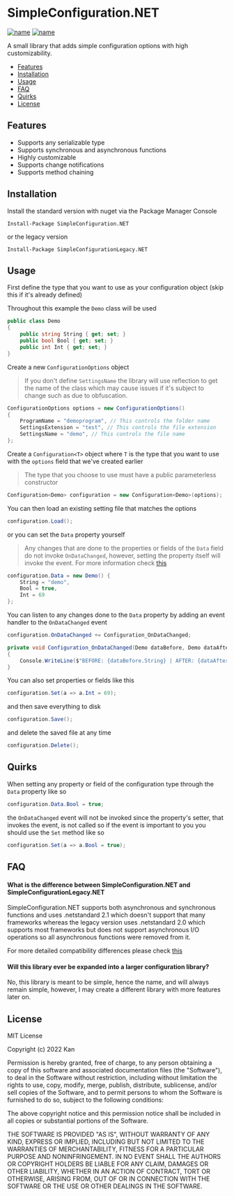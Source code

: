 
# SimpleConfiguration.NET
[![name](https://shields.io/nuget/v/SimpleConfiguration.NET)](https://www.nuget.org/packages/SimpleConfiguration.NET) [![name](https://shields.io/nuget/v/SimpleConfigurationLegacy.NET)](https://www.nuget.org/packages/SimpleConfigurationLegacy.NET)

A small library that adds simple configuration options with high customizability.

- [Features](#features)
- [Installation](#installation)
- [Usage](#usage)
- [FAQ](#faq)
- [Quirks](#quirks)
- [License](#license)
## Features

- Supports any serializable type
- Supports synchronous and asynchronous functions
- Highly customizable
- Supports change notifications
- Supports method chaining


## Installation

Install the standard version with nuget via the Package Manager Console

```
Install-Package SimpleConfiguration.NET
```
or the legacy version
```
Install-Package SimpleConfigurationLegacy.NET
```
## Usage

First define the type that you want to use as your configuration object (skip this if it's already defined)

Throughout this example the `Demo` class will be used
```c#
public class Demo
{
    public string String { get; set; }
    public bool Bool { get; set; }
    public int Int { get; set; }
}
```

Create a new `ConfigurationOptions` object

> If you don't define `SettingsName` the library will use reflection to get the name of the class which may cause issues if it's subject to change such as due to obfuscation.
```c#
ConfigurationOptions options = new ConfigurationOptions()
{
    ProgramName = "demoprogram", // This controls the folder name
    SettingsExtension = "test", // This controls the file extension
    SettingsName = "demo", // This controls the file name
};
```

Create a `Configuration<T>` object where `T` is the type that you want to use with the `options` field that we've created earlier

> The type that you choose to use must have a public parameterless constructor
```c#
Configuration<Demo> configuration = new Configuration<Demo>(options);
```

You can then load an existing setting file that matches the options
```c#
configuration.Load();
```
or you can set the `Data` property yourself
> Any changes that are done to the properties or fields of the `Data` field do not invoke `OnDataChanged`, however, setting the property itself will invoke the event. For more information check [this](#quirks)
```c#
configuration.Data = new Demo() {
    String = "demo",
    Bool = true,
    Int = 69
};
```
You can listen to any changes done to the `Data` property by adding an event handler to the `OnDataChanged` event
```c#
configuration.OnDataChanged += Configuration_OnDataChanged;

private void Configuration_OnDataChanged(Demo dataBefore, Demo dataAfter)
{
    Console.WriteLine($"BEFORE: {dataBefore.String} | AFTER: {dataAfter.String}");
}
```
You can also set properties or fields like this
```c#
configuration.Set(a => a.Int = 69);
```
and then save everything to disk
```c#
configuration.Save();
```
and delete the saved file at any time
```c#
configuration.Delete();
```
## Quirks
When setting any property or field of the configuration type through the `Data` property like so
```c#
configuration.Data.Bool = true;
```
the `OnDataChanged` event will not be invoked since the property's setter, that invokes the event, is not called so if the event is important to you you should use the `Set` method like so
```c#
configuration.Set(a => a.Bool = true);
```
## FAQ

#### What is the difference between SimpleConfiguration.NET and SimpleConfigurationLegacy.NET

SimpleConfiguration.NET supports both asynchronous and synchronous functions and uses .netstandard 2.1 which doesn't support that many frameworks whereas the legacy version uses .netstandard 2.0 which supports most frameworks but does not support asynchronous I/O operations so all asynchronous functions were removed from it.

For more detailed compatibility differences please check [this](https://dotnet.microsoft.com/en-us/platform/dotnet-standard#versions)
#### Will this library ever be expanded into a larger configuration library?

No, this library is meant to be simple, hence the name, and will always remain simple, however, I may create a different library with more features later on.


## License

MIT License

Copyright (c) 2022 Kan

Permission is hereby granted, free of charge, to any person obtaining a copy
of this software and associated documentation files (the "Software"), to deal
in the Software without restriction, including without limitation the rights
to use, copy, modify, merge, publish, distribute, sublicense, and/or sell
copies of the Software, and to permit persons to whom the Software is
furnished to do so, subject to the following conditions:

The above copyright notice and this permission notice shall be included in all
copies or substantial portions of the Software.

THE SOFTWARE IS PROVIDED "AS IS", WITHOUT WARRANTY OF ANY KIND, EXPRESS OR
IMPLIED, INCLUDING BUT NOT LIMITED TO THE WARRANTIES OF MERCHANTABILITY,
FITNESS FOR A PARTICULAR PURPOSE AND NONINFRINGEMENT. IN NO EVENT SHALL THE
AUTHORS OR COPYRIGHT HOLDERS BE LIABLE FOR ANY CLAIM, DAMAGES OR OTHER
LIABILITY, WHETHER IN AN ACTION OF CONTRACT, TORT OR OTHERWISE, ARISING FROM,
OUT OF OR IN CONNECTION WITH THE SOFTWARE OR THE USE OR OTHER DEALINGS IN THE
SOFTWARE.
